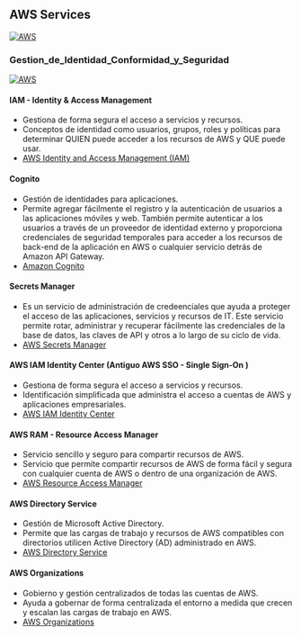 ## AWS Services
[![AWS](https://img.shields.io/badge/AWS_Services-ff9900?style=for-the-badge&logo=amazon&logoColor=white&labelColor=101010)](https://github.com/Alberto-mt/AWS/blob/main/AWS%20Services/AWS_Services.md)

### Gestion_de_Identidad_Conformidad_y_Seguridad
  [![AWS](https://img.shields.io/badge/Gestion_de_Identidad_Conformidad_y_Seguridad-447ac0?style=for-the-badge&logo=amazon&logoColor=white&labelColor=101010)](https://github.com/Alberto-mt/AWS/blob/main/AWS%20Services/Categorias/Gestion_de_Identidad-Conformidad-Seguridad.md)

#### IAM - Identity & Access Management
- Gestiona de forma segura el acceso a servicios y recursos.
- Conceptos de identidad como usuarios, grupos, roles y políticas para determinar QUIEN puede acceder a los recursos de AWS y QUE puede usar.
- [AWS Identity and Access Management (IAM)](https://aws.amazon.com/es/iam/)

#### Cognito
- Gestión de identidades para aplicaciones.
- Permite agregar fácilmente el registro y la autenticación de usuarios a las aplicaciones móviles y web. También permite autenticar a los 
usuarios a través de un proveedor de identidad externo y proporciona credenciales de seguridad temporales para acceder a los recursos de 
back-end de la aplicación en AWS o cualquier servicio detrás de Amazon API Gateway.
- [Amazon Cognito](https://aws.amazon.com/es/cognito/)

#### Secrets Manager
- Es un servicio de administración de credeenciales que ayuda a proteger el acceso de las aplicaciones, servicios y recursos de IT. 
Este servicio permite rotar, administrar y recuperar fácilmente las credenciales de la base de datos, las claves de API y otros a lo
largo de su ciclo de vida.
- [AWS Secrets Manager](https://aws.amazon.com/es/secrets-manager/)

#### AWS IAM Identity Center (Antiguo AWS SSO - Single Sign-On  )
- Gestiona de forma segura el acceso a servicios y recursos.
- Identificación simplificada que administra el acceso a cuentas de AWS y aplicaciones empresariales.
- [AWS IAM Identity Center](https://aws.amazon.com/es/iam/identity-center/)

#### AWS RAM - Resource Access Manager
- Servicio sencillo y seguro para compartir recursos de AWS.
- Servicio que permite compartir recursos de AWS de forma fácil y segura con cualquier cuenta de AWS o dentro de una organización de AWS.
- [AWS Resource Access Manager](https://aws.amazon.com/es/ram/)

#### AWS Directory Service
- Gestión de Microsoft Active Directory.
- Permite que las cargas de trabajo y recursos de AWS compatibles con directorios utilicen Active Directory (AD) administrado en AWS.
- [AWS Directory Service](https://aws.amazon.com/es/directoryservice/)

#### AWS Organizations
- Gobierno y gestión centralizados de todas las cuentas de AWS.
- Ayuda a gobernar de forma centralizada el entorno a medida que crecen y escalan las cargas de trabajo en AWS.
- [AWS Organizations](https://aws.amazon.com/es/organizations/)
